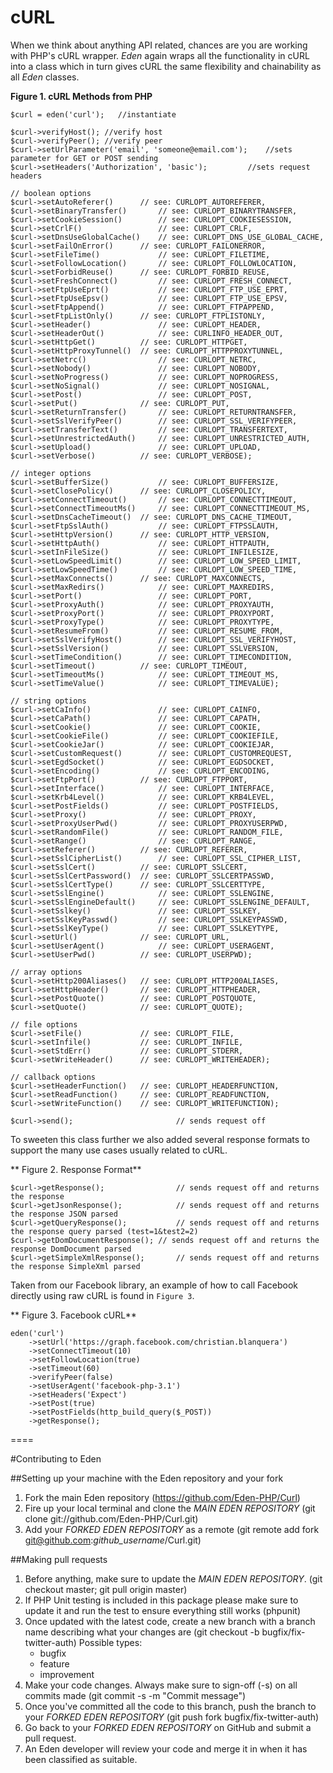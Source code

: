 # cURL

When we think about anything API related, chances are you are working with PHP's cURL wrapper. *Eden* again wraps all the functionality in cURL into a class which in turn gives cURL the same flexibility and chainability as all *Eden* classes.

**Figure 1. cURL Methods from PHP**

	$curl = eden('curl');   //instantiate
	 
	$curl->verifyHost(); //verify host
	$curl->verifyPeer(); //verify peer
	$curl->setUrlParameter('email', 'someone@email.com');    //sets parameter for GET or POST sending
	$curl->setHeaders('Authorization', 'basic');         //sets request headers                      
	 
	// boolean options
	$curl->setAutoReferer()      // see: CURLOPT_AUTOREFERER,
	$curl->setBinaryTransfer()       // see: CURLOPT_BINARYTRANSFER,
	$curl->setCookieSession()        // see: CURLOPT_COOKIESESSION,
	$curl->setCrlF()                 // see: CURLOPT_CRLF,
	$curl->setDnsUseGlobalCache()    // see: CURLOPT_DNS_USE_GLOBAL_CACHE,
	$curl->setFailOnError()      // see: CURLOPT_FAILONERROR,
	$curl->setFileTime()             // see: CURLOPT_FILETIME,
	$curl->setFollowLocation()       // see: CURLOPT_FOLLOWLOCATION,
	$curl->setForbidReuse()      // see: CURLOPT_FORBID_REUSE,
	$curl->setFreshConnect()         // see: CURLOPT_FRESH_CONNECT,
	$curl->setFtpUseEprt()           // see: CURLOPT_FTP_USE_EPRT,
	$curl->setFtpUseEpsv()           // see: CURLOPT_FTP_USE_EPSV,
	$curl->setFtpAppend()            // see: CURLOPT_FTPAPPEND,
	$curl->setFtpListOnly()      // see: CURLOPT_FTPLISTONLY,
	$curl->setHeader()               // see: CURLOPT_HEADER,
	$curl->setHeaderOut()            // see: CURLINFO_HEADER_OUT,
	$curl->setHttpGet()          // see: CURLOPT_HTTPGET,
	$curl->setHttpProxyTunnel()  // see: CURLOPT_HTTPPROXYTUNNEL,
	$curl->setNetrc()                // see: CURLOPT_NETRC,
	$curl->setNobody()               // see: CURLOPT_NOBODY,
	$curl->setNoProgress()           // see: CURLOPT_NOPROGRESS,
	$curl->setNoSignal()             // see: CURLOPT_NOSIGNAL,
	$curl->setPost()                 // see: CURLOPT_POST,
	$curl->setPut()              // see: CURLOPT_PUT,
	$curl->setReturnTransfer()       // see: CURLOPT_RETURNTRANSFER,
	$curl->setSslVerifyPeer()        // see: CURLOPT_SSL_VERIFYPEER,
	$curl->setTransferText()         // see: CURLOPT_TRANSFERTEXT,
	$curl->setUnrestrictedAuth()     // see: CURLOPT_UNRESTRICTED_AUTH,
	$curl->setUpload()               // see: CURLOPT_UPLOAD,
	$curl->setVerbose()          // see: CURLOPT_VERBOSE);
	 
	// integer options  
	$curl->setBufferSize()           // see: CURLOPT_BUFFERSIZE,
	$curl->setClosePolicy()      // see: CURLOPT_CLOSEPOLICY,
	$curl->setConnectTimeout()       // see: CURLOPT_CONNECTTIMEOUT,
	$curl->setConnectTimeoutMs()     // see: CURLOPT_CONNECTTIMEOUT_MS,
	$curl->setDnsCacheTimeout()  // see: CURLOPT_DNS_CACHE_TIMEOUT,
	$curl->setFtpSslAuth()           // see: CURLOPT_FTPSSLAUTH,
	$curl->setHttpVersion()      // see: CURLOPT_HTTP_VERSION,
	$curl->setHttpAuth()             // see: CURLOPT_HTTPAUTH,
	$curl->setInFileSize()           // see: CURLOPT_INFILESIZE,
	$curl->setLowSpeedLimit()        // see: CURLOPT_LOW_SPEED_LIMIT,
	$curl->setLowSpeedTime()         // see: CURLOPT_LOW_SPEED_TIME,
	$curl->setMaxConnects()      // see: CURLOPT_MAXCONNECTS,
	$curl->setMaxRedirs()            // see: CURLOPT_MAXREDIRS,
	$curl->setPort()                 // see: CURLOPT_PORT,
	$curl->setProxyAuth()            // see: CURLOPT_PROXYAUTH,
	$curl->setProxyPort()            // see: CURLOPT_PROXYPORT,
	$curl->setProxyType()            // see: CURLOPT_PROXYTYPE,
	$curl->setResumeFrom()           // see: CURLOPT_RESUME_FROM,
	$curl->setSslVerifyHost()        // see: CURLOPT_SSL_VERIFYHOST,
	$curl->setSslVersion()           // see: CURLOPT_SSLVERSION,
	$curl->setTimeCondition()        // see: CURLOPT_TIMECONDITION,
	$curl->setTimeout()          // see: CURLOPT_TIMEOUT,
	$curl->setTimeoutMs()            // see: CURLOPT_TIMEOUT_MS,
	$curl->setTimeValue()            // see: CURLOPT_TIMEVALUE);
	 
	// string options   
	$curl->setCaInfo()               // see: CURLOPT_CAINFO,
	$curl->setCaPath()               // see: CURLOPT_CAPATH,
	$curl->setCookie()               // see: CURLOPT_COOKIE,
	$curl->setCookieFile()           // see: CURLOPT_COOKIEFILE,
	$curl->setCookieJar()            // see: CURLOPT_COOKIEJAR,
	$curl->setCustomRequest()        // see: CURLOPT_CUSTOMREQUEST,
	$curl->setEgdSocket()            // see: CURLOPT_EGDSOCKET,
	$curl->setEncoding()             // see: CURLOPT_ENCODING,
	$curl->setFtpPort()          // see: CURLOPT_FTPPORT,
	$curl->setInterface()            // see: CURLOPT_INTERFACE,
	$curl->setKrb4Level()            // see: CURLOPT_KRB4LEVEL,
	$curl->setPostFields()           // see: CURLOPT_POSTFIELDS,
	$curl->setProxy()                // see: CURLOPT_PROXY,
	$curl->setProxyUserPwd()         // see: CURLOPT_PROXYUSERPWD,
	$curl->setRandomFile()           // see: CURLOPT_RANDOM_FILE,
	$curl->setRange()                // see: CURLOPT_RANGE,
	$curl->setReferer()          // see: CURLOPT_REFERER,
	$curl->setSslCipherList()        // see: CURLOPT_SSL_CIPHER_LIST,
	$curl->setSslCert()          // see: CURLOPT_SSLCERT,
	$curl->setSslCertPassword()  // see: CURLOPT_SSLCERTPASSWD,
	$curl->setSslCertType()      // see: CURLOPT_SSLCERTTYPE,
	$curl->setSslEngine()            // see: CURLOPT_SSLENGINE,
	$curl->setSslEngineDefault()     // see: CURLOPT_SSLENGINE_DEFAULT,
	$curl->setSslkey()               // see: CURLOPT_SSLKEY,
	$curl->setSslKeyPasswd()         // see: CURLOPT_SSLKEYPASSWD,
	$curl->setSslKeyType()           // see: CURLOPT_SSLKEYTYPE,
	$curl->setUrl()              // see: CURLOPT_URL,
	$curl->setUserAgent()            // see: CURLOPT_USERAGENT,
	$curl->setUserPwd()          // see: CURLOPT_USERPWD);
		 
	// array options
	$curl->setHttp200Aliases()   // see: CURLOPT_HTTP200ALIASES,
	$curl->setHttpHeader()       // see: CURLOPT_HTTPHEADER,
	$curl->setPostQuote()        // see: CURLOPT_POSTQUOTE,
	$curl->setQuote()            // see: CURLOPT_QUOTE);
	 
	// file options     
	$curl->setFile()             // see: CURLOPT_FILE,
	$curl->setInfile()           // see: CURLOPT_INFILE,
	$curl->setStdErr()           // see: CURLOPT_STDERR,
	$curl->setWriteHeader()      // see: CURLOPT_WRITEHEADER);
			 
	// callback options
	$curl->setHeaderFunction()   // see: CURLOPT_HEADERFUNCTION,
	$curl->setReadFunction()     // see: CURLOPT_READFUNCTION,
	$curl->setWriteFunction()    // see: CURLOPT_WRITEFUNCTION);
	
	$curl->send();                       // sends request off

To sweeten this class further we also added several response formats to support the many use cases usually related to cURL.

** Figure 2. Response Format**

	$curl->getResponse();                // sends request off and returns the response
	$curl->getJsonResponse();            // sends request off and returns the response JSON parsed 
	$curl->getQueryResponse();           // sends request off and returns the response query parsed (test=1&test2=2)
	$curl->getDomDocumentResponse(); // sends request off and returns the response DomDocument parsed 
	$curl->getSimpleXmlResponse();       // sends request off and returns the response SimpleXml parsed 

Taken from our Facebook library, an example of how to call Facebook directly using raw cURL is found in `Figure 3`.

** Figure 3. Facebook cURL**

	eden('curl')
		->setUrl('https://graph.facebook.com/christian.blanquera')
		->setConnectTimeout(10)
		->setFollowLocation(true)
		->setTimeout(60)
		->verifyPeer(false)
		->setUserAgent('facebook-php-3.1')
		->setHeaders('Expect')
		->setPost(true)
		->setPostFields(http_build_query($_POST))
        ->getResponse();

====

#Contributing to Eden

##Setting up your machine with the Eden repository and your fork

1. Fork the main Eden repository (https://github.com/Eden-PHP/Curl)
2. Fire up your local terminal and clone the *MAIN EDEN REPOSITORY* (git clone git://github.com/Eden-PHP/Curl.git)
3. Add your *FORKED EDEN REPOSITORY* as a remote (git remote add fork git@github.com:*github_username*/Curl.git)

##Making pull requests

1. Before anything, make sure to update the *MAIN EDEN REPOSITORY*. (git checkout master; git pull origin master)
2. If PHP Unit testing is included in this package please make sure to update it and run the test to ensure everything still works (phpunit)
3. Once updated with the latest code, create a new branch with a branch name describing what your changes are (git checkout -b bugfix/fix-twitter-auth)
    Possible types:
    - bugfix
    - feature
    - improvement
4. Make your code changes. Always make sure to sign-off (-s) on all commits made (git commit -s -m "Commit message")
5. Once you've committed all the code to this branch, push the branch to your *FORKED EDEN REPOSITORY* (git push fork bugfix/fix-twitter-auth)
6. Go back to your *FORKED EDEN REPOSITORY* on GitHub and submit a pull request.
7. An Eden developer will review your code and merge it in when it has been classified as suitable.